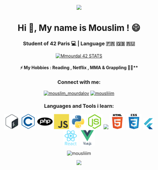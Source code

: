 <p align="center">
  <img width="600" src="https://i.ibb.co/8YyfQp5/t-l-chargement.png">
</p>

<h1 align="center">Hi 👋, My name is Mouslim ! 😄</h1>
<h3 align="center">Student of 42 Paris 💻 | Language 🇫🇷 🇬🇧 🇷🇺</h3>
<p align="center"> <a href="https://profile.intra.42.fr/users/mmourdal"><img src="https://badge42.vercel.app/api/v2/claeixas400540fmd89rtzoil/stats?cursusId=21&coalitionId=45" alt="Mmourdal 42 STATS" /></a></p>
<h4 align="center">
 ⚡ My Hobbies : Reading , Netflix , MMA & Grappling 🥊🥋**
</h4>

<h3 align="center">Connect with me:</h3>
<p align="center">
<a href="https://www.linkedin.com/in/mouslim-mourdalov-95863320b/" target="blank"><img align="center" src="https://raw.githubusercontent.com/rahuldkjain/github-profile-readme-generator/master/src/images/icons/Social/linked-in-alt.svg" alt="mouslim_mourdalov" height="30" width="40" /></a>
<a href="https://instagram.com/mousliiim" target="blank"><img align="center" src="https://raw.githubusercontent.com/rahuldkjain/github-profile-readme-generator/master/src/images/icons/Social/instagram.svg" alt="mousliiim" height="30" width="40" /></a>
</p>

<h3 align="center">Languages and Tools i learn:</h3>
<p align="center"> <img width=50 src="https://raw.githubusercontent.com/devicons/devicon/1119b9f84c0290e0f0b38982099a2bd027a48bf1/icons/bash/bash-original.svg"> <img width=50 src="https://raw.githubusercontent.com/devicons/devicon/1119b9f84c0290e0f0b38982099a2bd027a48bf1/icons/c/c-line.svg"> <img width=50 src="https://raw.githubusercontent.com/devicons/devicon/1119b9f84c0290e0f0b38982099a2bd027a48bf1/icons/php/php-plain.svg"> <img width=50 src="https://raw.githubusercontent.com/devicons/devicon/1119b9f84c0290e0f0b38982099a2bd027a48bf1/icons/javascript/javascript-original.svg"> <img width=50 src="https://raw.githubusercontent.com/devicons/devicon/1119b9f84c0290e0f0b38982099a2bd027a48bf1/icons/python/python-original.svg"> <img width=50 src="https://raw.githubusercontent.com/devicons/devicon/1119b9f84c0290e0f0b38982099a2bd027a48bf1/icons/nodejs/nodejs-original.svg"> <img width=50 src="https://seeklogo.com/images/S/symfony-logo-AA34C8FC16-seeklogo.com.png"> <img width=50 src="https://raw.githubusercontent.com/devicons/devicon/1119b9f84c0290e0f0b38982099a2bd027a48bf1/icons/html5/html5-original-wordmark.svg"> <img width=50 src="https://raw.githubusercontent.com/devicons/devicon/1119b9f84c0290e0f0b38982099a2bd027a48bf1/icons/css3/css3-original-wordmark.svg"> <img width=36 src="https://raw.githubusercontent.com/devicons/devicon/1119b9f84c0290e0f0b38982099a2bd027a48bf1/icons/flutter/flutter-original.svg"> <img width=50 src="https://raw.githubusercontent.com/devicons/devicon/1119b9f84c0290e0f0b38982099a2bd027a48bf1/icons/react/react-original-wordmark.svg"> <img width=50 src="https://raw.githubusercontent.com/devicons/devicon/1119b9f84c0290e0f0b38982099a2bd027a48bf1/icons/vuejs/vuejs-original-wordmark.svg"></p>

<p align="center">
  <img src="https://github-readme-stats.vercel.app/api/top-langs?username=mousliiim&show_icons=true&locale=en&layout=compact" alt="mousliiim" />
</p>
<p align="center">
<img src="https://github-readme-stats.vercel.app/api?username=mousliiim&show_icons=true&theme=github_dark" />
</p>
